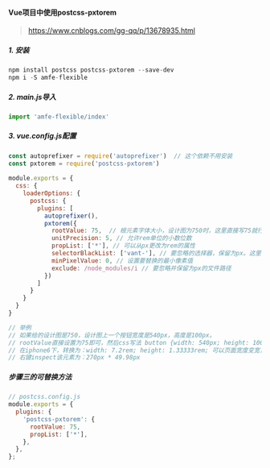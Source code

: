 #### Vue项目中使用postcss-pxtorem



> https://www.cnblogs.com/gg-qq/p/13678935.html



##### 1. 安装

```js
npm install postcss postcss-pxtorem --save-dev
npm i -S amfe-flexible
```



##### 2. main.js导入

```js
import 'amfe-flexible/index'
```



##### 3. vue.config.js配置

```js
const autoprefixer = require('autoprefixer')  // 这个依赖不用安装
const pxtorem = require('postcss-pxtorem')
 
module.exports = {
  css: {
    loaderOptions: {
      postcss: {
        plugins: [
          autoprefixer(),
          pxtorem({
            rootValue: 75,  // 根元素字体大小，设计图为750时，这里直接写75就行
            unitPrecision: 5, // 允许rem单位的小数位数
            propList: ['*'], // 可以从px更改为rem的属性
            selectorBlackList: ['vant-'], // 要忽略的选择器，保留为px。这里vant-就是以这样开头的选择器。如果value是字符串，它将检查选择器是否包含字符串。还可以是正则
            minPixelValue: 0, // 设置要替换的最小像素值
            exclude: /node_modules/i // 要忽略并保留为px的文件路径
          })
        ]
      }
    }
  }
}

// 举例
// 如果给的设计图是750，设计图上一个按钮宽度是540px，高度是100px。
// rootValue直接设置为75即可，然后css写法 button {width: 540px; height: 100px;}
// 在iphone6下，转换为：width: 7.2rem; height: 1.33333rem; 可以页面宽度变宽，整个元素呈比例缩放
// 右键inspect该元素为：270px * 49.98px
```



##### 步骤三的可替换方法

```js
// postcss.config.js
module.exports = {
  plugins: {
    'postcss-pxtorem': {
      rootValue: 75,
      propList: ['*'],
    },
  },
};
```


